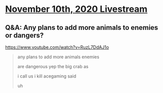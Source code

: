 # [November 10th, 2020 Livestream](../2020-11-10.md)
## Q&A: Any plans to add more animals to enemies or dangers?
https://www.youtube.com/watch?v=RuzL7DdAJ1o
> any plans to add more animals enemies
>
> are dangerous yep the big crab as
>
> i call us i kill acegaming said
>
> uh
>
